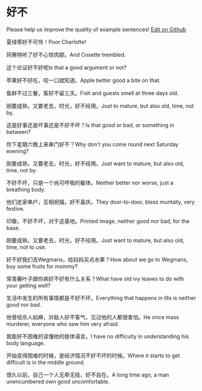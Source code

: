# 好不

Please help us improve the quality of example sentences! [Edit on Github](https://github.com/jiyushe/jiyu-example-sentence-source/blob/main/chinese/haobu.md)

<p><span class="chinese">夏绿蒂好不可怜！</span><span class="english">Poor Charlotte!</span></p>

<p><span class="chinese">珂赛特听了好不心惊肉颤。</span><span class="english">And Cosette trembled.</span></p>

<p><span class="chinese">这个论证好不好呢</span><span class="english">Is that a good argument or not?</span></p>

<p><span class="chinese">苹果好不好吃，咬一口就知道。</span><span class="english">Apple better good a bite on that.</span></p>

<p><span class="chinese">鱼鲜不过三餐，客好不留三天。</span><span class="english">Fish and guests smell at three days old.</span></p>

<p><span class="chinese">刚要成熟，又要老去，时光，好不经用。</span><span class="english">Just to mature, but also old, time, not by.</span></p>

<p><span class="chinese">这是好事还是坏事还是不好不坏？</span><span class="english">Is that good or bad, or something in between?</span></p>

<p><span class="chinese">你下星期六晚上来串门好不？</span><span class="english">Why don't you come round next Saturday evening?</span></p>

<p><span class="chinese">刚要成熟，又要老去，时光，好不经用。</span><span class="english">Just want to mature, but also old, time, not by.</span></p>

<p><span class="chinese">不好不坏，只是一个尚可呼吸的躯体。</span><span class="english">Neither better nor worse, just a breathing body.</span></p>

<p><span class="chinese">他们走家串户，互相祝福，好不喜庆。</span><span class="english">They door-to-door, bless muntally, very festive.</span></p>

<p><span class="chinese">印像，不好不坏，对于这基地。</span><span class="english">Printed image, neither good nor bad, for the base.</span></p>

<p><span class="chinese">刚要成熟，又要老去，时光，好不经用。</span><span class="english">Just want to mature, but also old, time, not to use.</span></p>

<p><span class="chinese">好不好我们去Wegmans，给妈妈买点水果？</span><span class="english">How about we go to Wegmans, buy some fruits for mommy?</span></p>

<p><span class="chinese">常青藤叶子跟你病好不好有什么关系？</span><span class="english">What have old ivy leaves to do with your getting well?</span></p>

<p><span class="chinese">生活中发生的所有事情都是不好不坏。</span><span class="english">Everything that happens in life is neither good nor bad.</span></p>

<p><span class="chinese">他曾经杀人如麻，对敌人好不客气，见过他的人都很害怕。</span><span class="english">He once mass murderer, everyone who saw him very afraid.</span></p>

<p><span class="chinese">我能好不困难的读懂他的肢体语言。</span><span class="english">I have no difficulty in understanding his body language.</span></p>

<p><span class="chinese">开始变得困难的时候，是经济情况不好不坏的时候。</span><span class="english">Where it starts to get difficult is in the middle ground.</span></p>

<p><span class="chinese">很久以前，自己一个人无牵无挂，好不自在。</span><span class="english">A long time ago, a man unencumbered own good uncomfortable.</span></p>


